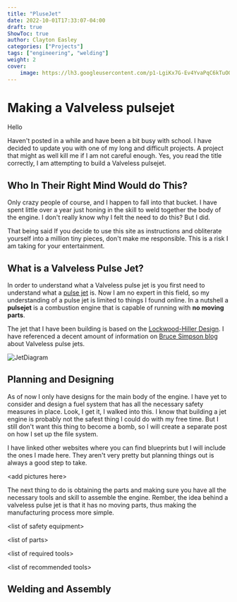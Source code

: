 ```yaml
---
title: "PluseJet"
date: 2022-10-01T17:33:07-04:00
draft: true
ShowToc: true
author: Clayton Easley
categories: ["Projects"]
tags: ["engineering", "welding"]
weight: 2
cover: 
    image: https://lh3.googleusercontent.com/p1-LgiKx7G-Ev4YvaPqC6kTuOOND9xpXF4VgM-vIjDQQPdsyaH8-PrN9Z9jzMKiV5n-J24c1WP0ZWVISsrCgjlLw9-5fWLUhtC3Plv_XM5vMCqlMFr0IfPmfhhioK3HkotyFJVkSR9kJ3HhFZZotkXc5IWGrl5PA3EZNOzrwhOrqrBp5II_euHJcjJqDphqYXp_WLPf-hk43HMtlBfA2w-zXzT_Lror-terxDC1AsQWKliJqR1CD8i9JnfXV6qnPdyIZehoDrX9QO9hLgzqB_qBZ547gfaH9Ny4NVonTDf5ipOQf0PzJBNVfJIx2gc6TQ55wC6hwQEGOntRL7Rkr-2MnLuY47Rh_6Enr4hFwxtLMjPlRFDt8ki_Or8gC5GVaV34DFIVqeE8Ua-fF7c4D20LhMntgmgpoli2g2klqJwI65OojX8mzE17bGg6Rswe-EQO4kwHs805YK87xDuYHjC_QRLhqXtloYpDjZIU4pxHO9gq1zVuNWi0RDAW2sBvtX8f0ImSSR5F6b6drFDHu1MII3sZgnsfRpmtODkZmtDjZh2_dEqPjsboCqUHAUbTbthDsxIJBZB6gNGmUHX1jX-um39OMypCqe55nr7Kd_hypzrRbwanUmVckSOXa8Z5VjqIC6P8xtWARpZIEzqXDj3ztKY9b9m6DMCIFiP6ypblMmAS3uRoO4Lif-yX4J3w_UA8_XOi3a7Fm92L1eiYGhDovPAHpNeTY88U0-ZlQgd_WIP83-yMGsdhgWZ96UvFFRUJMMc3955eVektp1qKwP5wbg99eMDMkFgLEX_McEZMUPaRYdccEaghs9Nh6da_wCmH3zmZ7pftDZaf9SAV3UmlkkMVJqWCY5HFmvloCdlF3gy6YnsXiWE5wPVbFghMGiPuCFt4NtYUDoqxNtQO414M3XYGjcW5hFEsXspaVDpmxyxnxcsii4rJqjMKHYskfaIzKp98IGml7CjvbUUmyQCYBijx9E4IIdtV_hTMEwhSI26GGgEqGsw3mcsahUkroS20GQ10F-wV2SH79bDp15IIbarV-
---
```


# Making a Valveless pulsejet

Hello 

Haven't posted in a while and have been a bit busy with school.  I have decided to update you with one of my long and difficult projects. A project that might as well kill me if I am not careful enough. Yes, you read the title correctly, I am attempting to build a Valveless pulsejet. 


## Who In Their Right Mind Would do This?   

Only crazy people of course, and I happen to fall into that bucket. I have spent little over a year just honing in the skill to weld together the body of the engine. I don't really know why I felt the need to do this? But I did. 

That being said If you decide to use this site as instructions and obliterate yourself into a million tiny pieces, don't make me responsible. This is a risk I am taking for your entertainment.  


## What is a Valveless Pulse Jet? 

In order to understand what a Valveless pulse jet is you first need to understand what a [pulse jet](https://en.wikipedia.org/wiki/Pulsejet) is. Now I am no expert in this field, so my understanding of a pulse jet is limited to things I found online. In a nutshell a **pulsejet** is a combustion engine that is capable of running with **no moving parts**. 

The jet that I have been building is based on the [Lockwood-Hiller Design](https://patents.google.com/patent/US3462955A/en). I have referenced a decent amount of information on [Bruce Simpson blog](https://aardvark.co.nz/pjet/valveless.htm) about Valveless pulse jets. 

![JetDiagram](/img/JetDiagram.png)

## Planning and Designing 

As of now I only have designs for the main body of the engine. I have yet to consider and design a fuel system that has all the necessary safety measures in place. Look, I get it, I walked into this. I know that building a jet engine is probably not the safest thing I could do with my free time. But I still don't want this thing to become a bomb, so I will create a separate post on how I set up the file system. 

I have linked other websites where you can find blueprints but I will include the ones I made here. They aren't very pretty but planning things out is always a good step to take. 

&lt;add pictures here>

The next thing to do is obtaining the parts and making sure you have all the necessary tools and skill to assemble the engine. Rember, the idea behind a valveless pulse jet is that it has no moving parts, thus making the manufacturing process more simple. 

&lt;list of safety equipment>

&lt;list of parts>

&lt;list of required tools>

&lt;list of  recommended tools>  


## Welding and Assembly
